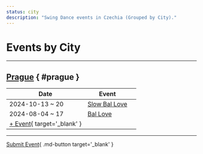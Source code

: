 ```yaml
---
status: city
description: "Swing Dance events in Czechia (Grouped by City)."
---
```


# Events by City

---

## <a id=prague></a>[Prague](#prague) { #prague }

| Date | Event | |
| --- | --- | --- |
| 2024-10-13 ~ 20 | [Slow Bal Love](slow-bal-love-2024.md) |  |
| 2024-08-04 ~ 17 | [Bal Love](bal-love-2024.md) |  |
| [+ Event](https://github.com/swingdance/events/issues/new?assignees=&labels=add+event&projects=&template=02-add_entity.yml&title=%5B2025%2Fcz%5D%20%3CName%3E&region=cz&province=Prague&city=Prague&org_id=&date_starts=2025-&date_ends=2025-){ target='_blank' }

---

[Submit Event](https://github.com/swingdance/events/issues/new?assignees=&labels=add+event&projects=&template=02-add_entity.yml&title=%5Bcz%5D%20%3CName%3E&region=cz&province=&city=&org_id=2025){ .md-button target='_blank' }
